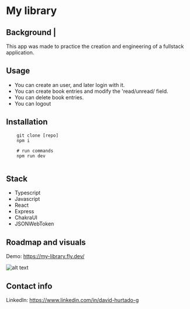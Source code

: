 # My library

## Background |

This app was made to practice the creation and engineering of a fullstack application.

## Usage

- You can create an user, and later login with it.
- You can create book entries and modify the 'read/unread/ field.
- You can delete book entries.
- You can logout

## Installation

```shell
    git clone [repo]
    npm i
```

```shell
    # run commands
    npm run dev


```

## Stack

- Typescript
- Javascript
- React
- Express
- ChakraUI
- JSONWebToken

## Roadmap and visuals

Demo: https://my-library.fly.dev/

![alt text](./screenshot.png 'My library')

## Contact info

LinkedIn: https://www.linkedin.com/in/david-hurtado-g
